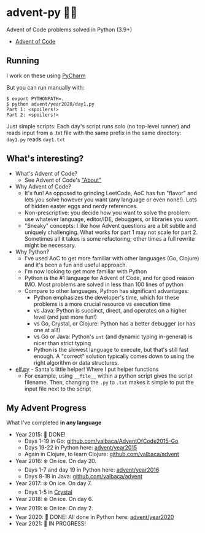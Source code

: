 # advent-py 🎄🐍
Advent of Code problems solved in Python (3.9+)

- [Advent of Code](https://adventofcode.com/)

## Running

I work on these using [PyCharm](https://www.jetbrains.com/pycharm/)

But you can run manually with:

```shell
$ export PYTHONPATH=.
$ python advent/year2020/day1.py
Part 1: <spoilers!>
Part 2: <spoilers!>
```

Just simple scripts: Each day's script runs solo (no top-level runner) and reads input from a .txt file with the same prefix in the same directory: `day1.py` reads `day1.txt`

## What's interesting?

- What's Advent of Code?
  - See Advent of Code's ["About"](https://adventofcode.com/2021/about)
- Why Advent of Code?
  - It's fun! As opposed to grinding LeetCode, AoC has fun "flavor" and lets you solve however you want (any language or even none!). Lots of hidden easter eggs and nerdy references.
  - Non-prescriptive: you decide how you want to solve the problem: use whatever language, editor/IDE, debuggers, or libraries you want.
  - "Sneaky" concepts: I like how Advent questions are a bit subtle and uniquely challenging. What works for part 1 may not scale for part 2. Sometimes all it takes is some refactoring; other times a full rewrite might be necessary.
- Why Python?
  - I've used AoC to get more familiar with other languages (Go, Clojure) and it's been a fun and useful approach.
  - I'm now looking to get more familiar with Python
  - Python is the #1 language for Advent of Code, and for good reason IMO. Most problems are solved in less than 100 lines of python
  - Compare to other languages, Python has significant advantages:
    - Python emphasizes the developer's time, which for these problems is a more crucial resource vs execution time 
    - vs Java: Python is succinct, direct, and operates on a higher level (and just more fun!)
    - vs Go, Crystal, or Clojure: Python has a better debugger (or has one at all!)
    - vs Go or Java: Python's `int` (and dynamic typing in-general) is nicer than strict typing 
    - Python is the slowest language to execute, but that's still fast enough. A "correct" solution typically comes down to using the right algorithm or data structures. 
- [elf.py](advent/elf.py) - Santa's little helper! Where I put helper functions
  - For example, using `__file__` within a python script gives the script filename. Then, changing the `.py` to `.txt` makes it simple to put the input file next to the script

##  My Advent Progress

What I've completed **in any language**

- Year 2015: 🎄 DONE! 
  - Days 1-19 in Go: [github.com/valbaca/AdventOfCode2015-Go](https://github.com/valbaca/AdventOfCode2015-Go)
  - Days 19-22 in Python here: [advent/year2015](advent/year2015)
  - Again in Clojure, to learn Clojure: [github.com/valbaca/advent](https://github.com/valbaca/advent)
- Year 2016: ❄️ On ice. On day 20.
  - Days 1-7 and day 19 in Python here: [advent/year2016](advent/year2016)
  - Days 8-18 in Java: [github.com/valbaca/advent](https://github.com/valbaca/advent)
- Year 2017: ❄️ On ice. On day 7.
  - Days 1-5 in [Crystal](https://crystal-lang.org/)
- Year 2018: ❄️ On ice. On day 6.
- Year 2019: ❄️ On ice. On day 2.
- Year 2020: 🎄 DONE! All done in Python here: [advent/year2020](advent/year2020)
- Year 2021: 🌟 IN PROGRESS!


